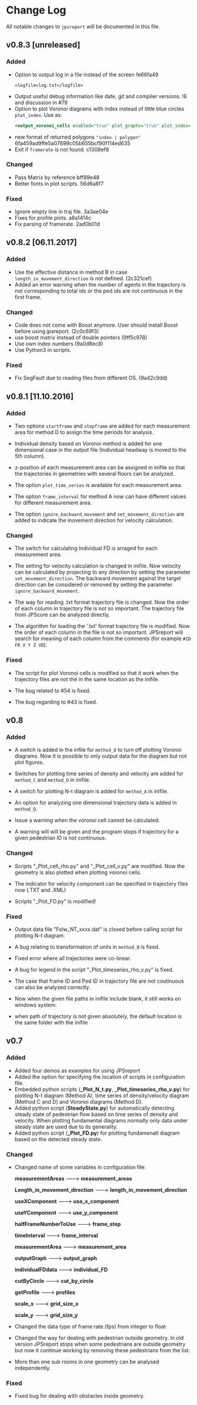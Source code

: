 # Change Log
All notable changes to `jpsreport` will be documented in this file.

## v0.8.3 [unreleased]
### Added
- Option to output log in a file instead of the screen fe66fa49
  ```
  <logfile>log.txt</logfile>
  ```
- Output useful debug information like date, git and compiler versions. !6 and discussion in #79 
- Option to plot Voronoi diagrams with index instead of little blue circles `plot_index`. Use as:
  ```xml
  <output_voronoi_cells enabled="true" plot_graphs="true" plot_index="true"/>
  ```
- new format of returned polygons `"index | polygon"` 6fa459ad9ffe5a07699c05b655bcf90f114ed635
- Exit if `framerate` is not found. c1308ef8

### Changed
- Pass Matrix by reference bff89e48
- Better fonts in plot scripts. 56d6a8f7


### Fixed
- Ignore empty line in traj file. 3a3ae04e
- Fixes for profile plots. a8a1414c
- Fix parsing of framerate. 2ad0b01d

## v0.8.2 [06.11.2017]

### Added

- Use the effective distance in method B in case `length_in_movement_direction` is not defined.  (2c321cef)
- Added an error warning when the number of agents in the trajectory is not corresponding to total ids or the ped ids are not continuous in the first frame.

### Changed
- Code does not come with Boost anymore. User should install Boost before using jpsreport. (2c0c69f3)
- use boost matrix instead of double pointers (9ff5c978)
- Use own index numbers (9a0d8ec8)
- Use Python3 in scripts.

### Fixed
- Fix SegFault due to reading files from different OS. (9a42c9dd)

## v0.8.1 [11.10.2016]

### Added

- Two options `startframe` and `stopframe` are added for each measurement area for method D to assign the time periods for analysis.

- Individual density based on Voronoi method is added for one dimensional case in the output file (Individual headway is moved to the 5th column).

- z-position of each measurement area can be assigned in inifile so that the trajectories in geometries with several floors can be analyzed.

- The option `plot_time_series` is available for each measurement area.

- The option `frame_interval` for method A now can have different values for different measurement area.

- The option `ignore_backward_movement` and `set_movement_direction` are added to indicate the movement direction for velocity calculation.

### Changed

- The switch for calculating Individual FD is arraged for each measurement area.

- The setting for velocity calculation is changed in inifile. Now velocity can be calculated by projecting to any direction by setting the parameter `set_movement_direction`. The backward movement against the target direction can be considered or removed by setting the parameter `ignore_backward_movement`.

- The way for reading .txt format trajectory file is changed. Now the order of each column in trajectory file is not so important. The trajectory file from JPScore can be analyzed directly.

- The algorithm for loading the '.txt' format trajectory file is modified. Now the order of each column in the file is not so important. JPSreport will search for meaning of each column from the comments (for example `#ID FR X Y Z VD`).

### Fixed

- The script for plot Voronoi cells is modified so that it work when the trajectory files are not the in the same location as the inifile.

- The bug related to #54 is fixed.

- The bug regarding to #43 is fixed.

## v0.8


### Added

- A switch is added in the infile for `method_D` to turn off plotting Voronoi diagrams. Now it is possible to only output data for the diagram but not plot figures.

- Switches for plotting time series of density and velocity are added for `method_C` and `method_D` in inifile.

- A switch for plotting N-t diagram is added for `method_A` in inifile.

- An option for analyzing one dimensional trajectory data is added in `method_D`.

- Issue a warning when the voronoi cell cannot be calculated.

- A warning will will be given and the program stops if trajectory for a given pedestrian ID is not continuous.


### Changed

- Scripts "_Plot_cell_rho.py" and "_Plot_cell_v.py" are modified. Now the geometry is also plotted when plotting voronoi cells.

- The indicator for velocity component can be specified in trajectory files now (.TXT and .XML)

- Scripts "_Plot_FD.py" is modified!

### Fixed

- Output data file "Folw\_NT\_xxxx.dat" is closed before calling script for plotting N-t diagram.

- A bug relating to transformation of units in `method_B` is fixed.

- Fixed error where all trajectories were co-linear.

- A bug for legend in the script "_Plot_timeseries_rho_v.py" is fixed.

- The case that frame ID and Ped ID in trajectory file are not coutinuous can also be analyzed correctly.

- Now when the given file paths in inifile include blank, it still works on windows system.

- when path of trajectory is not given absolutely, the default location is the same folder with the inifile


## v0.7

### Added

- Added four demos as examples for using JPSreport
- Added the option for specifying the location of scripts in configuration file.
- Embedded python scripts (**\_Plot_N\_t.py**, **\_Plot_timeseries\_rho_v.py**) for plotting N-t diagram (Method A), time series of density/velocity diagram (Method C and D) and Voronoi diagrams (Method D).
- Added python script (**SteadyState.py**) for automatically detecting steady state of pedestrian flow based on time series of density and velocity. When plotting fundamental diagrams normally only data under steady state are used due to its generality.
- Added python script (**\_Plot_FD.py**) for plotting fundamenatl diagram based on the detected steady state.

### Changed

- Changed name of some variables in configuration file:

    **measurementAreas**                --->  **measurement_areas**

    **Length_in_movement_direction**	---> **length_in_movement_direction**

    **useXComponent**                   ---> **use_x_component**

    **useYComponent**                   ---> **use_y_component**

    **halfFrameNumberToUse**            ---> **frame_step**

    **timeInterval**                    ---> **frame_interval**

    **measurementArea**                 ---> **measurement_area**

    **outputGraph**                     ---> **output_graph**

    **individualFDdata**                ---> **individual_FD**

    **cutByCircle**                     ---> **cut_by_circle**

    **getProfile**                      ---> **profiles**

    **scale_x**                         ---> **grid_size_x**

    **scale_y**                         ---> **grid_size_y**
- Changed the data type of frame rate (fps) from integer to float

- Changed the way for dealing with pedestrian outside geometry. In old version JPSreport stops when some pedestrians are outside geometry but now it continue working by
removing these pedestrians from the list.

- More than one sub rooms in one geometry can be analysed independently.

### Fixed

- Fixed bug for dealing with obstacles inside geometry.
